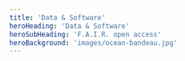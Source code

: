 ```yaml
---
title: 'Data & Software'
heroHeading: 'Data & Software'
heroSubHeading: 'F.A.I.R. open access'
heroBackground: 'images/ocean-bandeau.jpg'
---
```

